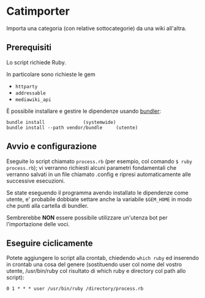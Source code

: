 # Catimporter

Importa una categoria (con relative sottocategorie) da una wiki all'altra.

## Prerequisiti

Lo script richiede Ruby.

In particolare sono richieste le gem

- `httparty`
- `addressable`
- `mediawiki_api`

È possibile installare e gestire le dipendenze usando
[bundler](https://bundler.io):

```console
bundle install 				(systemwide)
bundle install --path vendor/bundle 	(utente)
```

## Avvio e configurazione

Eseguite lo script chiamato `process.rb` (per esempio, col comando
`$ ruby process.rb`); vi verranno richiesti alcuni parametri fondamentali che
verranno salvati in un file chiamato .config e ripresi automaticamente alle
successive esecuzioni.

Se state eseguendo il programma avendo installato le dipendenze come utente, e'
probabile dobbiate settare anche la variabile `$GEM_HOME` in modo che punti alla
cartella di bundler.

Sembrerebbe **NON** essere possibile utilizzare un'utenza bot per l'importazione
delle voci.

## Eseguire ciclicamente

Potete aggiungere lo script alla crontab, chiedendo `which ruby` ed inserendo in
crontab una cosa del genere (sostituendo user col nome del vostro utente,
/usr/bin/ruby col risultato di which ruby e directory col path allo script):

```
0 1 * * * user /usr/bin/ruby /directory/process.rb
```
